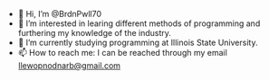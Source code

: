 - 👋 Hi, I’m @BrdnPwll70
- 👀 I’m interested in learing different methods of programming and furthering my knowledge of the industry.
- 🌱 I’m currently studying programming at Illinois State University.
- 📫 How to reach me: I can be reached through my email llewopnodnarb@gmail.com

<!---
BrdnPwll70/BrdnPwll70 is a ✨ special ✨ repository because its `README.md` (this file) appears on your GitHub profile.
You can click the Preview link to take a look at your changes.
--->
